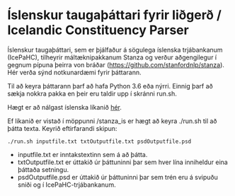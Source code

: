 # Íslenskur taugaþáttari fyrir liðgerð / Icelandic Constituency Parser
Íslenskur taugaþáttari, sem er þjálfaður á sögulega íslenska trjábankanum (IcePaHC), tilheyrir máltæknipakkanum Stanza og verður aðgengilegur í gegnum pípuna þeirra von bráðar (https://github.com/stanfordnlp/stanza). Hér verða sýnd notkunardæmi fyrir þáttarann.

Til að keyra þáttarann þarf að hafa Python 3.6 eða nýrri. Einnig þarf að sækja nokkra pakka en þeir eru taldir upp í skránni run.sh.

Hægt er að nálgast íslenska líkanið [hér](https://drive.google.com/drive/folders/14PwqLbhF66vTnJcE8ZtSAjNbCFkH69mj?usp=sharing). 

Ef líkanið er vistað í möppunni /stanza_is er hægt að keyra ./run.sh til að þátta texta. Keyrið eftirfarandi skipun:

```
./run.sh inputfile.txt txtOutputfile.txt psdOutputfile.psd
```
- inputfile.txt er inntakstextinn sem á að þátta.
- txtOutputfile.txt er úttakið úr þáttuninni þar sem hver lína inniheldur eina þáttaða setningu.
- psdOutputfile.psd er úttakið úr þáttuninni þar sem trén eru á svipuðu sniði og í IcePaHC-trjábankanum.
